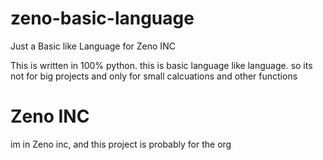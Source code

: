 # zeno-basic-language
Just a Basic like Language for Zeno INC


This is written in 100% python.
this is basic language like language.
so its not for big projects
and only for small calcuations and other functions


# Zeno INC

im in Zeno inc, and this project is probably for the org
